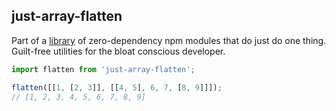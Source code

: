## just-array-flatten

Part of a [library](../../README.md) of zero-dependency npm modules that do just do one thing.  
Guilt-free utilities for the bloat conscious developer.

```js
import flatten from 'just-array-flatten';

flatten([[1, [2, 3]], [[4, 5], 6, 7, [8, 9]]]);
// [1, 2, 3, 4, 5, 6, 7, 8, 9]
```
